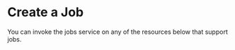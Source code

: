 # Create a Job

You can invoke the jobs service on any of the resources below that support jobs.



